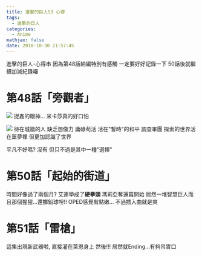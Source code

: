 ```yaml
---
title: 進擊的巨人S3 心得
tags:
  - 進擊的巨人
categories:
  - Anime
mathjax: false
date: 2018-10-30 21:57:45
---
```


進擊的巨人-心得串
因為第48話納編特別有感觸 一定要好好記錄一下
50話後就繼續加減紀錄囉

<!--more-->

# 第48話「旁觀者」


![](https://i.imgur.com/aT8Ftrq.gif)
捉姦的眼神... 米卡莎真的好口怕




![](https://i.imgur.com/x3L4bk2.gif)
待在城牆的人 缺乏想像力 庸碌苟活 活在"暫時"的和平
調查軍團 探索的世界活在噩夢裡 但更加認識了世界

平凡不好嗎?
沒有
但只不過是其中一種"選擇"

# 第50話「起始的街道」
時間好像過了兩個月? 艾連學成了**硬拳頭** 瑪莉亞奪還篇開始 居然一堆智慧巨人而且那個猩猩...還擲鉛球哩!!
OPED感覺有點嫩... 不過插入曲就是爽

# 第51話「雷槍」
這集出現新武器啦, 直接灌在萊恩身上 然後!!! 居然就Ending...有夠吊胃口
